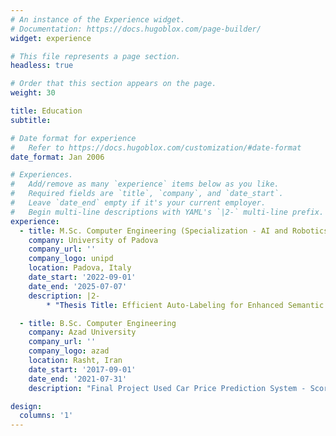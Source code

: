 ```yaml
---
# An instance of the Experience widget.
# Documentation: https://docs.hugoblox.com/page-builder/
widget: experience

# This file represents a page section.
headless: true

# Order that this section appears on the page.
weight: 30

title: Education
subtitle:

# Date format for experience
#   Refer to https://docs.hugoblox.com/customization/#date-format
date_format: Jan 2006

# Experiences.
#   Add/remove as many `experience` items below as you like.
#   Required fields are `title`, `company`, and `date_start`.
#   Leave `date_end` empty if it's your current employer.
#   Begin multi-line descriptions with YAML's `|2-` multi-line prefix.
experience:
  - title: M.Sc. Computer Engineering (Specialization - AI and Robotics)
    company: University of Padova
    company_url: ''
    company_logo: unipd
    location: Padova, Italy
    date_start: '2022-09-01'
    date_end: '2025-07-07'
    description: |2-
        * "Thesis Title: Efficient Auto-Labeling for Enhanced Semantic Segmentation Annotation: An Ensemble-Based Framework with SAM Refinement"

  - title: B.Sc. Computer Engineering
    company: Azad University
    company_url: ''
    company_logo: azad
    location: Rasht, Iran
    date_start: '2017-09-01'
    date_end: '2021-07-31'
    description: "Final Project Used Car Price Prediction System - Scored 20/20"

design:
  columns: '1'
---
```


